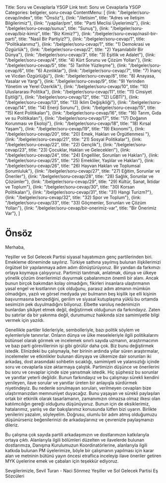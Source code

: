 Title: Soru ve Cevaplarla YSGP
Link text: Soru ve Cevaplarla YSGP
Categories: belgeler, soru-cevap
ContentMenu: [
  {link: "/belgeler/soru-cevap/index", title: "Önsöz"},
  {link: "/iletisim", title: "Adres ve İletişim Bilgilerimiz"},
  {link: "/yapilar/pm", title: "Parti Meclisi Üyelerimiz"},
  {link: "/belgeler/soru-cevap/sunus", title: "Sunuş"},
  {link: "/belgeler/soru-cevap/biz-kimiz", title: "Biz Kimiz?"},
  {link: "/belgeler/soru-cevap/nasil-bir-parti", title: "Nasil Bir Partiyiz?"},
  {link: "/belgeler/soru-cevap/1", title: "Politikalarımız"},
  {link: "/belgeler/soru-cevap/1", title: "1) Demokrasi ve Özgürlük"},
  {link: "/belgeler/soru-cevap/2", title: "2) Yaşanılabilir Bir Dünya"},
  {link: "/belgeler/soru-cevap/3", title: "3) Eşitlik ve Adalet"},
  {link: "/belgeler/soru-cevap/4", title: "4) Kürt Sorunu ve Çözüm Yolları"},
  {link: "/belgeler/soru-cevap/5", title: "5) Tarihle Yüzleşme"},
  {link: "/belgeler/soru-cevap/6", title: "6) Azınlıklar"},
  {link: "/belgeler/soru-cevap/7", title: "7) İnanç ve Vicdan Özgürlüğü"},
  {link: "/belgeler/soru-cevap/8", title: "8) Anayasa, Yasalar ve Yargı"},
  {link: "/belgeler/soru-cevap/9", title: "9) Yerinden Yönetim ve Yerel Özerklik"},
  {link: "/belgeler/soru-cevap/10", title: "10) Uluslararası Politika"},
  {link: "/belgeler/soru-cevap/11", title: "11) Cinsiyet Eşitliği"},
  {link: "/belgeler/soru-cevap/12", title: "12) LGBTİ"},
  {link: "/belgeler/soru-cevap/13", title: "13) İklim Değişikliği"},
  {link: "/belgeler/soru-cevap/14", title: "14) Enerji Sorunu"},
  {link: "/belgeler/soru-cevap/15", title: "15) Kent Politikaları"},
  {link: "/belgeler/soru-cevap/16", title: "16) Tarım, Gıda ve su Politikaları"},
  {link: "/belgeler/soru-cevap/17", title: "17) Doğanın Korunması ve Ekoloji"},
  {link: "/belgeler/soru-cevap/18", title: "18) Kırsal Yaşam"},
  {link: "/belgeler/soru-cevap/19", title: "19) Ekonomi"},
  {link: "/belgeler/soru-cevap/20", title: "20) Emek, Hakları ve Örgütlenmesi
"},
  {link: "/belgeler/soru-cevap/21", title: "21) Sosyal Politikalar"},
  {link: "/belgeler/soru-cevap/22", title: "22) Gençlik"},
  {link: "/belgeler/soru-cevap/23", title: "23) Çocuklar, Hakları ve Gelecekleri"},
  {link: "/belgeler/soru-cevap/24", title: "24) Engelliler, Sorunları ve Hakları"},
  {link: "/belgeler/soru-cevap/25", title: "25) Emekliler, Yaşlılar ve Hakları"},
  {link: "/belgeler/soru-cevap/26", title: "26) Hayvan Hakları ve Toplumsal Sorumluluk"},
  {link: "/belgeler/soru-cevap/27", title: "27) Eğitim, Sorunlar ve Öneriler"},
  {link: "/belgeler/soru-cevap/28", title: "28) Sağlık, Sorunlar ve Çözümler"},
  {link: "/belgeler/soru-cevap/29", title: "29) Kültür, Sanat, İktidar ve Toplum"},
  {link: "/belgeler/soru-cevap/30", title: "30) Korsan Politikaları"},
  {link: "/belgeler/soru-cevap/31", title: "31) Hangi Turizm?"},
  {link: "/belgeler/soru-cevap/32", title: "32) Spor ve Toplum"},
  {link: "/belgeler/soru-cevap/33", title: "33) Göçmenler, Sorunları ve Çözüm Yolları"},
  {link: "/belgeler/soru-cevap/bir-onerimiz-var", title: "Bir Önerimiz Var"},
  ]


# Önsöz

Merhaba,

Yeşiller ve Sol Gelecek Partisi siyasal hayatımızın genç partilerinden biri. Emekleme döneminde sayılırız. Türkiye sathına yayılmış bulunan ilişkilerimizi örgütsel bir yapılanmaya adım adım dönüştürüyoruz. Bir yandan da farkımızı ortaya koymaya çalışıyoruz. Partimizi tanıtmak, anlatmak, dünya ve ülkeye yönelik çözüm önerilerimizi duyurmak çabalarımızın önemli bir alanı. Ancak bunun birçok bakımdan kolay olmadığını, fikirleri insanlara ulaştırmanın yasal engel ve kısıtlarının çok olduğunu, parasız adım atmanın mümkün olmadığını, yazılı ve görsel medyada yer bulmanın beş kişilik işe elli kişinin başvurmasına benzediğini, gerilim ve siyasal kutuplaşma yüklü bu ortamda sesimizin pek duyulmadığını biliyoruz. Elbette varoluş nedenimizin bunlardan şikâyet etmek değil, değiştirmek olduğunun da farkındayız. Zaten bu satırlar da bir yakınma değil, durumumuz hakkında size samimiyetle bilgi vermek için yazıldı. 

Genellikle partiler liderleriyle, sembolleriyle, bazı politik söylem ve eylemleriyle tanınırlar. Onların dünya ve ülke meseleleriyle ilgili politikalarını bütünsel olarak görmek ve incelemek sınırlı sayıda uzmanın, araştırmacının ve bazı parti görevlilerinin işi gibi görülür daha çok. Biz bunu değiştirmek istedik. Elinizdeki bu çalışmayla, her birinin ardında yıllar süren araştırmalar, incelemeler ve etkinlikler bulunan dünyaya ve ülkemize dair sorunları iki arkadaş, dost arasındaki sohbetin sıcaklığı, samimiyeti ve yalansızlığı içinde soru ve cevaplarla size aktarmaya çalıştık. Partimizin düşünce ve önerilerini bu soru ve cevaplar içinde size yansıtmak istedik. Hiç şüphesiz bu sorunlar ve yanıtlar yeterli değildir. Bunun farkındayız ve bu çalışmayı sürekli kendini yenileyen, ilave sorular ve yanıtlar üreten bir anlayışla sürdürmek niyetindeyiz. Bu nedenle sorulmayan soruları, verilmeyen cevapları bize ulaştırmanızdan memnuniyet duyacağız. Bunu yaşayan ve sürekli paylaşılan ortak bir etkinlik olarak tasarlamanın, zamanımızın olmazsa olmaz ilkesi olan katılımcılığın gereği olduğunu düşünüyoruz. Bunun için de eksiklerimiz, hatalarımız, yanlış ve dar bakışlarımız konusunda lütfen bizi uyarın. Birlikte yenilerini yazalım, söyleyelim. Doğrusu, olumlu bir adım atmış olduğumuzu düşünürseniz beğenilerinizi de arkadaşlarınız ve çevrenizle paylaşmanızı dileriz.

Bu çalışma çok sayıda partili arkadaşımızın ve dostlarımızın katkılarıyla ortaya çıktı. Alanlarıyla ilgili bölümleri düzelten ve ilavelerde bulunan dostlarımıza, Danışma Kurulumuzun Koordinatörlerine, alanlarıyla ilgili katkıda bulunan PM üyelerimize, böyle bir çalışmanın yapılması için karar alan ve metninin bütünü yayın öncesi etraflıca inceleyip ilave öneriler getiren MYK üyelerine emek ve çabaları için teşekkür ediyoruz.

Sevgilerimizle,
Sevil Turan -  Naci Sönmez
Yeşiller ve Sol Gelecek Partisi Eş Sözcüleri

